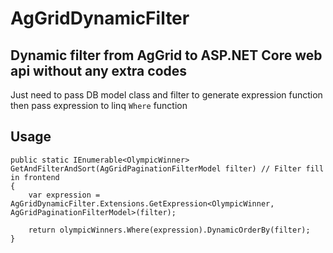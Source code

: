 # AgGridDynamicFilter

## Dynamic filter from AgGrid to ASP.NET Core web api without any extra codes
Just need to pass DB model class and filter to generate expression function then pass expression to linq `Where` function

## Usage

```
public static IEnumerable<OlympicWinner> GetAndFilterAndSort(AgGridPaginationFilterModel filter) // Filter fill in frontend
{
    var expression = AgGridDynamicFilter.Extensions.GetExpression<OlympicWinner, AgGridPaginationFilterModel>(filter);

    return olympicWinners.Where(expression).DynamicOrderBy(filter);
}

```
